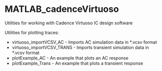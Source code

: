 MATLAB_cadenceVirtuoso
======================

Utilities for working with Cadence Virtuoso IC design software

Utilities for plotting traces:
* virtuoso_importVCSV_AC    - Imports AC simulation data in *.vcsv format
* virtuoso_importVCSV_TRANS - Imports transient simulation data in *.vcsv format
* plotExample_AC    - An example that plots an AC response
* plotExample_Trans - An example that plots a transient response
